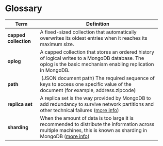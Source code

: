 <h1>Glossary</h1>


| Term | Definition |
|------|------------|
| __capped collection__ | A fixed-sized collection that automatically overwrites its oldest entries when it reaches its maximum size. |
| __oplog__ | A capped collection that stores an ordered history of logical writes to a MongoDB database. The oplog is the basic mechanism enabling replication in MongoDB.|
| __path__ | (JSON document path) The required sequence of keys to access one specific value of the document (for example, address.zipcode) | 
| __replica set__ | A replica set is the way provided by MongoDB to add redundancy to survive network partitions and other technical failures ([more info](https://docs.mongodb.com/manual/tutorial/deploy-replica-set/)) |
| __sharding__ | When the amount of data is too large it is recommended to distribute the information across multiple machines, this is known as sharding in MongoDB ([more info](https://docs.mongodb.com/v3.2/sharding/)) |
